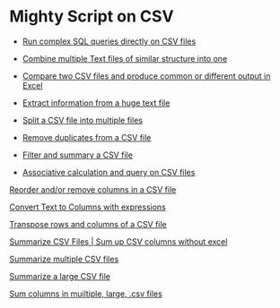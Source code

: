 # Mighty Script on CSV

- [Run complex SQL queries directly on CSV files](run-sql-over-csv&xls.md)

- [Combine multiple Text files of similar structure into one](combine-multiple-CSVs-into-one.md)

- [Compare two CSV files and produce common or different output in Excel](compare-two-CSV-files.md)

- [Extract information from a huge text file](extract-a-huge-text-file.md)

- [Split a CSV file into multiple files](split-a-csv-file-into-multiple-files.md)

- [Remove duplicates from a CSV file](remove-duplicates-from-csv.md)

- [Filter and summary a CSV file](fiter-and-summary-csv.md)

- [Associative calculation and query on CSV files](associative-calculation-on-CSVs.md)

[Reorder and/or remove columns in a CSV file]()



[Convert Text to Columns with expressions]()

[Transpose rows and columns of a CSV file]()

[Summarize CSV Files | Sum up CSV columns without excel]()

[Summarize multiple CSV files]()

[Summarize a large CSV file]()

[Sum columns in muiltiple, large, .csv files]()


